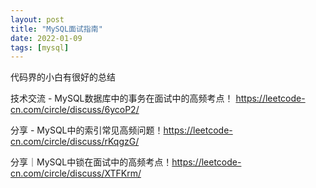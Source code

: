 ```yaml
---
layout: post
title: "MySQL面试指南"
date: 2022-01-09
tags: [mysql]
---
```


代码界的小白有很好的总结

技术交流 - MySQL数据库中的事务在面试中的高频考点！ <https://leetcode-cn.com/circle/discuss/6ycoP2/>

分享 - MySQL中的索引常见高频问题！<https://leetcode-cn.com/circle/discuss/rKqgzG/>

分享｜MySQL中锁在面试中的高频考点！<https://leetcode-cn.com/circle/discuss/XTFKrm/>

